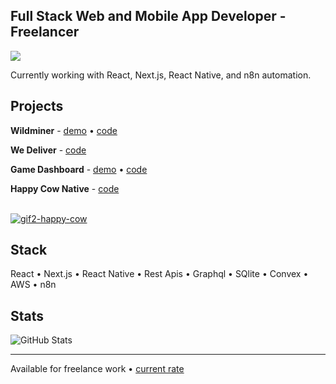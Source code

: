 ## Full Stack Web and Mobile App Developer - Freelancer

![](https://komarev.com/ghpvc/?username=voyagebagage&color=28F2C2&style=plastic)

Currently working with React, Next.js, React Native, and n8n automation.



## Projects

**Wildminer** - [demo](https://main.d6drwqj5lalip.amplifyapp.com/) • [code](https://github.com/voyagebagage/dashboard-gamification-demo)

**We Deliver** - [code](https://github.com/voyagebagage/dashboard-gamification-demo)

**Game Dashboard** - [demo](https://main.d6drwqj5lalip.amplifyapp.com/) • [code](https://github.com/voyagebagage/dashboard-gamification-demo)

**Happy Cow Native** - [code](https://github.com/voyagebagage/oliv-happyCow-native)

<br/> [![gif2-happy-cow](https://user-images.githubusercontent.com/81431557/126635002-180c6193-ed6c-4e99-b57d-05c5fb8d2bf4.gif)](https://github.com/voyagebagage/oliv-happyCow-native)
<br/>
## Stack
React • Next.js • React Native • Rest Apis • Graphql • SQlite • Convex • AWS • n8n

## Stats
![GitHub Stats](https://github-readme-stats.vercel.app/api?username=voyagebagage&show_icons=true&theme=dark&hide_border=true)

---

Available for freelance work • [current rate](https://voyagebagage.github.io/hourly-rate/)


